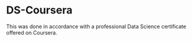 # DS-Coursera
This was done in accordance with a professional Data Science certificate offered on Coursera.
